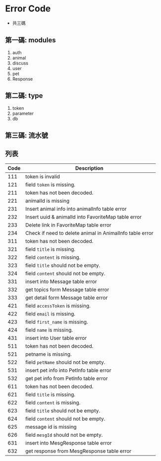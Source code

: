 # Error Code
- 共三碼
## 第一碼: modules
1. auth
2. animal
3. discuss
4. user
5. pet
6. Response
## 第二碼: type
1. token
2. parameter
3. db
## 第三碼: 流水號

## 列表
|Code|Description|
|-|-|
|111|token is invalid|
|121|field `token` is missing.|
|211|token has not been decoded.|
|221|animalId is missing|
|231|Insert animal info into animalInfo table error|
|232|Insert uuid & animalId into FavoriteMap table error|
|233|Delete link in FavoriteMap table error|
|234|Check if need to delete animal in AnimalInfo table error|
|311|token has not been decoded.|
|321|field `title` is missing.|
|322|field `content` is missing.|
|323|field `title` should not be empty.|
|324|field `content` should not be empty.|
|331|insert into Message table error|
|332|get topics form Message table error|
|333|get detail form Message table error|
|421|field `accessToken` is missing.|
|422|field `email` is missing.|
|423|field `first_name` is missing.|
|424|field `name` is missing.|
|431|insert into User table error|
|511|token has not been decoded.|
|521|petname is missing.|
|522|field `petName` should not be empty.|
|531|insert pet info into PetInfo table error|
|532|get pet info from PetInfo table error|
|611|token has not been decoded.|
|621|field `title` is missing.|
|622|field `content` is missing.|
|623|field `title` should not be empty.|
|624|field `content` should not be empty.|
|625|message id is missing|
|626|field `mesgId` should not be empty.|
|631|insert into MesgResponse table error|
|632|get response from MesgResponse table error|